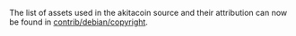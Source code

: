 The list of assets used in the akitacoin source and their attribution can now be found in [contrib/debian/copyright](../contrib/debian/copyright).
